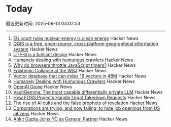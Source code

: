 # Today

最近更新时间: 2025-09-13 03:02:53

--- 
1. [EU court rules nuclear energy is clean energy](https://www.weplanet.org/post/eu-court-rules-nuclear-energy-is-clean-energy) Hacker News
2. [QGIS is a free, open-source, cross platform geographical information system](https://github.com/qgis/QGIS) Hacker News
3. [UTF-8 is a brilliant design](https://iamvishnu.com/posts/utf8-is-brilliant-design) Hacker News
4. [Humanely dealing with humungus crawlers](https://flak.tedunangst.com/post/humanely-dealing-with-humungus-crawlers) Hacker News
5. [Why do browsers throttle JavaScript timers?](https://nolanlawson.com/2025/08/31/why-do-browsers-throttle-javascript-timers/) Hacker News
6. [Epistemic Collapse at the WSJ](https://www.math.columbia.edu/~woit/wordpress/?p=15206) Hacker News
7. [Vector database that can index 1B vectors in 48M](https://www.vectroid.com/blog/why-and-how-we-built-Vectroid) Hacker News
8. [Humanely Dealing with Humungus Crawlers](https://flak.tedunangst.com/post/humanely-dealing-with-humungus-crawlers) Hacker News
9. [OpenAI Grove](https://openai.com/index/openai-grove/) Hacker News
10. [VaultGemma: The most capable differentially private LLM](https://research.google/blog/vaultgemma-the-worlds-most-capable-differentially-private-llm/) Hacker News
11. [How FOSS Projects Handle Legal Takedown Requests](https://f-droid.org/2025/09/10/how-foss-projects-handle-legal-takedown-requests.html) Hacker News
12. [The rise of AI cults and the false prophets of revelation](https://wisewolfmedia.substack.com/p/the-rise-of-ai-cults-truth-terminal) Hacker News
13. [Corporations are trying, and now failing, to hide job openings from US citizens](https://thehill.com/opinion/finance/5498346-corporate-america-has-been-trying-to-hide-job-openings-now-it-is-failing/) Hacker News
14. [Ankit Gupta Joins YC as General Partner](https://www.ycombinator.com/blog/welcome-ankit/) Hacker News
